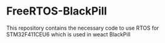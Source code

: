 # FreeRTOS-BlackPill
This repository contains the necessary code to use RTOS for STM32F411CEU6 which is used in weact BlackPill

